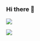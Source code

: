 ### Hi there 👋

![](https://komarev.com/ghpvc/?username=nekoshirro&color=4863A0)

[![](https://github-readme-stats.vercel.app/api?username=nekoshirro&show_icons=true&include_all_commits=true&icon_color=4863A0&text_color=4863A0&title_color=4863A0&bg_color=000000)](https://github.com/nekoshirro)
<!--
**nekoshirro/nekoshirro** is a ✨ _special_ ✨ repository because its `README.md` (this file) appears on your GitHub profile.
